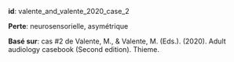 __id__: valente_and_valente_2020_case_2

__Perte__: neurosensorielle, asymétrique

__Basé sur__: cas #2 de Valente, M., & Valente, M. (Eds.). (2020). Adult audiology casebook (Second edition). Thieme.
